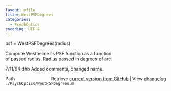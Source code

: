 ```yaml
---
layout: mfile
title: WestPSFDegrees
categories:
  - PsychOptics
encoding: UTF-8
---
```


psf = WestPSFDegrees(radius)  

Compute Westheimer's PSF function as a function  
of passed radius.  Radius passed in degrees of arc.  

7/11/94     dhb     Added comments, changed name.  


<div class="code_header" style="text-align:right;">
  <span style="float:left;">Path&nbsp;&nbsp;</span> <span class="counter">Retrieve <a href=
  "https://raw.github.com/Psychtoolbox-3/Psychtoolbox-3/beta/./PsychOptics/WestPSFDegrees.m">current version from GitHub</a> | View <a href=
  "https://github.com/Psychtoolbox-3/Psychtoolbox-3/commits/beta/./PsychOptics/WestPSFDegrees.m">changelog</a></span>
</div>
<div class="code">
  <code>./PsychOptics/WestPSFDegrees.m</code>
</div>
